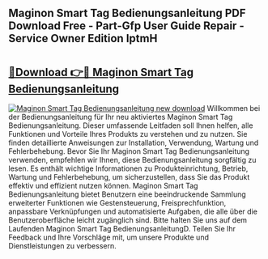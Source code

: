 ## Maginon Smart Tag Bedienungsanleitung PDF Download Free - Part-Gfp User Guide Repair - Service Owner Edition IptmH

# <h2><a href="http://df2lnq.blite.top/?on=Maginon+Smart+Tag+Bedienungsanleitung">🔗Download 👉🔴 Maginon Smart Tag Bedienungsanleitung</a></h2>

[![Maginon Smart Tag Bedienungsanleitung new download](https://i.imgur.com/lujVjoI.png)](http://df2lnq.blite.top/?on=Maginon+Smart+Tag+Bedienungsanleitung)
Willkommen bei der Bedienungsanleitung für Ihr neu aktiviertes Maginon Smart Tag Bedienungsanleitung. Dieser umfassende Leitfaden soll Ihnen helfen, alle Funktionen und Vorteile Ihres Produkts zu verstehen und zu nutzen. Sie finden detaillierte Anweisungen zur Installation, Verwendung, Wartung und Fehlerbehebung. Bevor Sie Ihr Maginon Smart Tag Bedienungsanleitung verwenden, empfehlen wir Ihnen, diese Bedienungsanleitung sorgfältig zu lesen. Es enthält wichtige Informationen zu Produkteinrichtung, Betrieb, Wartung und Fehlerbehebung, um sicherzustellen, dass Sie das Produkt effektiv und effizient nutzen können. Maginon Smart Tag Bedienungsanleitung bietet Benutzern eine beeindruckende Sammlung erweiterter Funktionen wie Gestensteuerung, Freisprechfunktion, anpassbare Verknüpfungen und automatisierte Aufgaben, die alle über die Benutzeroberfläche leicht zugänglich sind. Bitte halten Sie uns auf dem Laufenden Maginon Smart Tag BedienungsanleitungD. Teilen Sie Ihr Feedback und Ihre Vorschläge mit, um unsere Produkte und Dienstleistungen zu verbessern.
